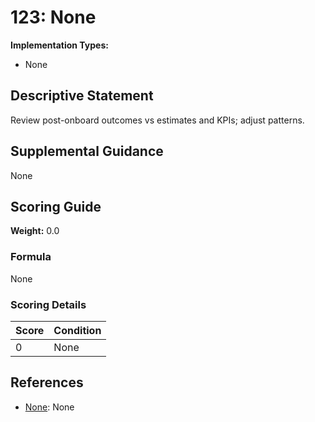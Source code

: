# 123: None

**Implementation Types:**
- None

## Descriptive Statement

Review post-onboard outcomes vs estimates and KPIs; adjust patterns.

## Supplemental Guidance

None

## Scoring Guide

**Weight:** 0.0

### Formula

None

### Scoring Details

| Score | Condition |
| ----- | --------- |
| 0 | None |

## References

- [None](None): None

